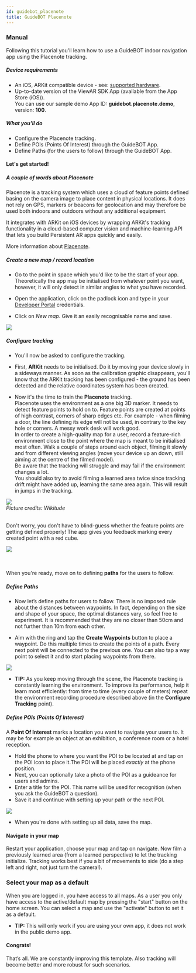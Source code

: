 ```yaml
---
id: guidebot_placenote
title: GuideBOT Placenote
---
```


### Manual

Following this tutorial you'll learn how to use a GuideBOT indoor navigation app using the Placenote tracking.

##### Device requirements

- An iOS, ARKit compatible device - see: [supported hardware](/docs/sdk/additional_information/hardware).
- Up-to-date version of the ViewAR SDK App (available from the App Store (iOS)).  
  You can use our sample demo App ID: **guidebot.placenote.demo**, version: **100**.

##### What you'll do

- Configure the Placenote tracking.
- Define POIs (Points Of Interest) through the GuideBOT App.
- Define Paths (for the users to follow) through the GuideBOT App.

#### Let's get started!

##### A couple of words about Placenote

Placenote is a tracking system which uses a cloud of feature points defined basing on the camera image to place content in physical locations. It does not rely on GPS, markers or beacons for geolocation and may therefore be used both indoors and outdoors without any additional equipment.

It integrates with ARKit on iOS devices by wrapping ARKit's tracking functionality in a cloud-based computer vision and machine-learning API that lets you build Persistent AR apps quickly and easily.

More information about [Placenote](https://placenote.com/).

##### Create a new map / record location

- Go to the point in space which you'd like to be the start of your app. Theoretically the app may be initialised from whatever point you want, however, it will only detect in similar angles to what you have recorded.

- Open the application, click on the padlock icon and type in your [Developer Portal](https://developer.viewar.com) credentials.
- Click on _New map_. Give it an easily recognisable name and save.

![](assets/GuideBOT%20-%20Tutorial%20-%201.jpg)

##### Configure tracking

- You'll now be asked to configure the tracking.

- First, **ARKit** needs to be initialised. Do it by moving your device slowly in a sideways manner. As soon as the calibration graphic disappears, you'll know that the ARKit tracking has been configured - the ground has been detected and the relative coordinates system has been created.

- Now it's the time to train the **Placenote** tracking.  
  Placenote uses the environment as a one big 3D marker. It needs to detect feature points to hold on to. Feature points are created at points of high contrast, corners of sharp edges etc. For example - when filming a door, the line defining its edge will not be used, in contrary to the key hole or corners. A messy work desk will work good.  
  In order to create a high-quality map for a user, record a feature-rich environment close to the point where the map is meant to be initialised most often. Walk a couple of steps around each object, filming it slowly and from different viewing angles (move your device up an down, still aiming at the centre of the filmed model).  
  Be aware that the tracking will struggle and may fail if the environment changes a lot.  
  You should also try to avoid filming a learned area twice since tracking drift might have added up, learning the same area again. This will result in jumps in the tracking.

![](assets/Wikitude-Instant-Tracking-Scene-Mapping.png)
<br>_Picture credits: Wikitude_

<br>Don't worry, you don't have to blind-guess whether the feature points are getting defined properly! The app gives you feedback marking every created point with a red cube.

![](assets/GuideBOT%20-%20Tutorial%20-%202%20-%20Placenote.jpg)

<br><br>When you're ready, move on to defining **paths** for the users to follow.

##### Define Paths

- Now let’s define paths for users to follow. There is no imposed rule about the distances between waypoints. In fact, depending on the size and shape of your space, the optimal distances vary, so feel free to experiment. It is recommended that they are no closer than 50cm and not further than 10m from each other.

- Aim with the ring and tap the **Create Waypoints** button to place a waypoint. Do this multiple times to create the points of a path. Every next point will be connected to the previous one. You can also tap a way point to select it and to start placing waypoints from there.

![](assets/GuideBOT%20-%20Tutorial%20-%203.jpg)

- **TIP:** As you keep moving through the scene, the Placenote tracking is constantly learning the environment. To improve its performance, help it learn most efficiently: from time to time (every couple of meters) repeat the environment recording procedure described above (in the **Configure Tracking** point).

##### Define **POIs** (Points Of Interest)

A **Point Of Interest** marks a location you want to navigate your users to.
It may be for example an object at an exhibition, a conference room or a hotel reception.

- Hold the phone to where you want the POI to be located at and tap on the POI icon to place it.The POI will be placed _exactly_ at the phone position.
- Next, you can optionally take a photo of the POI as a guideance for users and admins.
- Enter a title for the POI. This name will be used for recognition (when you ask the GuideBOT a question).
- Save it and continue with setting up your path or the next POI.

![](assets/GuideBOT%20-%20Tutorial%20-%204.jpg)

- When you're done with setting up all data, save the map.

#### Navigate in your map

Restart your application, choose your map and tap on navigate. Now film a previously learned area (from a learned perspective) to let the tracking initialize. Tracking works best if you a bit of movements to side (do a step left and right, not just turn the camera!).

### Select your map as a default

When you are logged in, you have access to all maps. As a user you only have access to the active/default map by pressing the "start" button on the home screen. You can select a map and use the "activate" button to set it as a default.

- **TIP:** This will only work if you are using your own app, it does not work in the public demo app.

#### Congrats!

That’s all.
We are constantly improving this template. Also tracking will become better and more robust for such scenarios.
